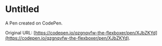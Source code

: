 # Untitled

A Pen created on CodePen.

Original URL: [https://codepen.io/qzgnqvfw-the-flexboxer/pen/XJbZKYd](https://codepen.io/qzgnqvfw-the-flexboxer/pen/XJbZKYd).

